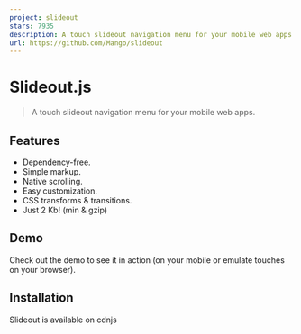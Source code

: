 ```yaml
---
project: slideout
stars: 7935
description: A touch slideout navigation menu for your mobile web apps.
url: https://github.com/Mango/slideout
---
```


Slideout.js
===========

> A touch slideout navigation menu for your mobile web apps.

Features
--------

-   Dependency-free.
-   Simple markup.
-   Native scrolling.
-   Easy customization.
-   CSS transforms & transitions.
-   Just 2 Kb! (min & gzip)

Demo
----

Check out the demo to see it in action (on your mobile or emulate touches on your browser).

Installation
------------

Slideout is available on cdnjs

<script src\="https://cdnjs.cloudflare.com/ajax/libs/slideout/1.0.1/slideout.min.js"\></script\>

Also you can use one of many package managers

```
$ npm install slideout

$ spm install slideout

$ bower install slideout.js

$ component install mango/slideout
```

Usage
-----

Implementing Slideout.js into your project is easy.

First of all, you'll need to create your markup. You should have a menu (`#menu`) and a main content (`#panel`) into your body.

<nav id\="menu"\>
  <header\>
    <h2\>Menu</h2\>
  </header\>
</nav\>

<main id\="panel"\>
  <header\>
    <h2\>Panel</h2\>
  </header\>
</main\>

Add the Slideout.js styles (index.css) in your web application.

body {
  width: 100%;
  height: 100%;
}

.slideout-menu {
  position: fixed;
  top: 0;
  bottom: 0;
  width: 256px;
  min-height: 100vh;
  overflow-y: scroll;
  \-webkit-overflow-scrolling: touch;
  z-index: 0;
  display: none;
}

.slideout-menu-left {
  left: 0;
}

.slideout-menu-right {
  right: 0;
}

.slideout-panel {
  position: relative;
  z-index: 1;
  will-change: transform;
  background-color: #FFF; /\* A background-color is required \*/
  min-height: 100vh;
}

.slideout-open,
.slideout-open body,
.slideout-open .slideout-panel {
  overflow: hidden;
}

.slideout-open .slideout-menu {
  display: block;
}

Then you just include Slideout.js, create a new instance with some options and call the toggle method:

<script src\="dist/slideout.min.js"\></script\>
<script\>
  var slideout \= new Slideout({
    'panel': document.getElementById('panel'),
    'menu': document.getElementById('menu'),
    'padding': 256,
    'tolerance': 70
  });

  // Toggle button
  document.querySelector('.toggle-button').addEventListener('click', function() {
    slideout.toggle();
  });
</script\>

#### Full example

<!doctype html\>
<html lang\="en"\>
  <head\>
    <meta charset\="utf-8"\>
    <title\>Slideout Demo</title\>
    <meta http-equiv\="cleartype" content\="on"\>
    <meta name\="MobileOptimized" content\="320"\>
    <meta name\="HandheldFriendly" content\="True"\>
    <meta name\="apple-mobile-web-app-capable" content\="yes"\>
    <meta name\="viewport" content\="width=device-width, initial-scale=1.0, user-scalable=no"\>
    <style\>
      body {
        width: 100%;
        height: 100%;
      }

      .slideout-menu {
        position: fixed;
        left: 0;
        top: 0;
        bottom: 0;
        right: 0;
        z-index: 0;
        width: 256px;
        overflow-y: scroll;
        -webkit-overflow-scrolling: touch;
        display: none;
      }

      .slideout-panel {
        position: relative;
        z-index: 1;
        will-change: transform;
      }

      .slideout-open,
      .slideout-open body,
      .slideout-open .slideout-panel {
        overflow: hidden;
      }

      .slideout-open .slideout-menu {
        display: block;
      }
    </style\>
  </head\>
  <body\>

    <nav id\="menu"\>
      <h2\>Menu</h2\>
    </nav\>

    <main id\="panel"\>
      <header\>
        <button class\="toggle-button"\>☰</button\>
        <h2\>Panel</h2\>
      </header\>
    </main\>

    <script src\="dist/slideout.min.js"\></script\>
    <script\>
      var slideout \= new Slideout({
        'panel': document.getElementById('panel'),
        'menu': document.getElementById('menu'),
        'padding': 256,
        'tolerance': 70
      });

      // Toggle button
      document.querySelector('.toggle-button').addEventListener('click', function() {
        slideout.toggle();
      });
    </script\>

  </body\>
</html\>

Browser Support
---------------

-   Chrome (IOS, Android, desktop)
-   Firefox (Android, desktop)
-   Safari (IOS, Android, desktop)
-   Opera (desktop)
-   IE 10+ (desktop and mobile)

API
---

### Slideout(options)

Create a new instance of `Slideout`.

-   `options` (Object) - Options to customize a new instance of Slideout.
-   `options.panel` (HTMLElement) - The DOM element that contains all your application content (`.slideout-panel`).
-   `options.menu` (HTMLElement) - The DOM element that contains your menu application (`.slideout-menu`).
-   `[options.duration]` (Number) - The time (milliseconds) to open/close the slideout. Default: `300`.
-   `[options.easing]` (String) - The CSS effect to use when animating the opening and closing of the slideout. Default: `ease`. Possible values:
    -   `ease`
    -   `linear`
    -   `ease-in`
    -   `ease-out`
    -   `ease-in-out`
    -   `step-start`
    -   `step-end`
    -   `cubic-bezier`
-   `[options.padding]` (Number) - Default: `256`.
-   `[options.tolerance]` (Number) - The number of `px` needed for the menu can be opened completely, otherwise it closes. Default: `70`.
-   `[options.touch]` (Boolean) - Set this option to false to disable Slideout touch events. Default: `true`.
-   `[options.side]` (String) - The side to open the slideout (`left` or `right`). Default: `left`.

var slideout \= new Slideout({
  'panel': document.getElementById('main'),
  'menu': document.getElementById('menu'),
  'padding': 256,
  'tolerance': 70,
  'easing': 'cubic-bezier(.32,2,.55,.27)'
});

### Slideout.open();

Opens the slideout menu. It emits `beforeopen` and `open` events.

slideout.open();

### Slideout.close();

Closes the slideout menu. It emits `beforeclose` and `close` events.

slideout.close();

### Slideout.toggle();

Toggles (open/close) the slideout menu.

slideout.toggle();

### Slideout.isOpen();

Returns `true` if the slideout is currently open, and `false` if it is closed.

slideout.isOpen(); // true or false

### Slideout.destroy();

Cleans up the instance so another slideout can be created on the same area.

slideout.destroy();

### Slideout.enableTouch();

Enables opening the slideout via touch events.

slideout.enableTouch();

### Slideout.disableTouch();

Disables opening the slideout via touch events.

slideout.disableTouch();

### Slideout.on(event, listener);

slideout.on('open', function() { ... });

### Slideout.once(event, listener);

slideout.once('open', function() { ... });

### Slideout.off(event, listener);

slideout.off('open', listener);

### Slideout.emit(event, ...data);

slideout.emit('open');

Events
------

An instance of Slideout emits the following events:

-   `beforeclose`
-   `close`
-   `beforeopen`
-   `open`
-   `translatestart`
-   `translate`
-   `translateend`

The slideout emits `translatestart`, `translate` and `translateend` events only when it is opening/closing via touch events.

slideout.on('translatestart', function() {
  console.log('Start');
});

slideout.on('translate', function(translated) {
  console.log('Translate: ' + translated); // 120 in px
});

slideout.on('translateend', function() {
  console.log('End');
});

// 'Start'
// 'Translate 120'
// 'End'

`data-slideout-ignore` attribute
--------------------------------

You can use the special HTML attribute `data-slideout-ignore` to disable dragging on some elements. For example, if you have to prevent `slideout` will open when touch on carousels, maps, iframes, etc.

<main id\="panel"\>
  <header\>
    <h2\>Panel</h2\>
  </header\>
  <div id\="carousel" data-slideout-ignore\>
    <h2\>Carousel</h2\>
    ...
  </div\>
</main\>

npm-scripts
-----------

```
$ npm run build
```

```
$ npm run dist
```

```
$ npm test
```

```
$ npm run hint
```

FAQ
---

### How to add a toggle button.

// vanilla js
document.querySelector('.toggle-button').addEventListener('click', function() {
  slideout.toggle();
});

// jQuery
$('.toggle-button').on('click', function() {
    slideout.toggle();
});

### How to open slideout from right side.

You should use the `side` option with the value `right`.

var slideout \= new Slideout({
  'panel': document.getElementById('content'),
  'menu': document.getElementById('menu'),
  'side': 'right'
});

### How to enable slideout only on mobile devices.

You should use `mediaqueries`:

@media screen and (min-width: 780px) {
  .slideout-panel {
    margin-left: 256px;
  }

  .slideout-menu {
    display: block;
  }

  .btn-hamburger {
    display: none;
  }
}

Demo: http://codepen.io/pazguille/pen/mEdQvX

### How to use slideout with a fixed header.

First, you should define the styles for your fixed header:

.fixed-header {
  position: fixed;
  width: 100%;
  height: 50px;
  backface-visibility: hidden;
  z-index: 2;
  background-color: red;
}

Then, using slideout's events you should translate the fixed header:

var fixed \= document.querySelector('.fixed-header');

slideout.on('translate', function(translated) {
  fixed.style.transform \= 'translateX(' + translated + 'px)';
});

slideout.on('beforeopen', function () {
  fixed.style.transition \= 'transform 300ms ease';
  fixed.style.transform \= 'translateX(256px)';
});

slideout.on('beforeclose', function () {
  fixed.style.transition \= 'transform 300ms ease';
  fixed.style.transform \= 'translateX(0px)';
});

slideout.on('open', function () {
  fixed.style.transition \= '';
});

slideout.on('close', function () {
  fixed.style.transition \= '';
});

Demo: http://codepen.io/pazguille/pen/ZBxdgw

### How to disable dragging on some elements.

You can use the attribute `data-slideout-ignore` to disable dragging on some elements:

<nav id\="menu"\>
  <header\>
    <h2\>Menu</h2\>
  </header\>
</nav\>

<main id\="panel"\>
  <header\>
    <h2\>Panel</h2\>
  </header\>
  <div id\="carousel" data-slideout-ignore\>
    <h2\>Carousel</h2\>
    ...
  </div\>
</main\>

### How to add an overlay to close the menu on click.

You can do that using the powerful `slideout` API and a little extra CSS:

.panel:before {
  content: '';
  display: block;
  background-color: rgba(0,0,0,0);
  transition: background-color 0.5s ease-in-out;
}

.panel-open:before {
  position: absolute;
  top: 0;
  bottom: 0;
  width: 100%;
  background-color: rgba(0,0,0,.5);
  z-index: 99;
}

function close(eve) {
  eve.preventDefault();
  slideout.close();
}

slideout
  .on('beforeopen', function() {
    this.panel.classList.add('panel-open');
  })
  .on('open', function() {
    this.panel.addEventListener('click', close);
  })
  .on('beforeclose', function() {
    this.panel.classList.remove('panel-open');
    this.panel.removeEventListener('click', close);
  });

Demo: http://codepen.io/pazguille/pen/BQYRYK

With ❤️ by
----------

-   Guille Paz (Front-end developer | Web standards lover)
-   E-mail: guille87paz@gmail.com
-   Twitter: @pazguille
-   Web: http://pazguille.me

License
-------

MIT license. Copyright © 2015 Mango.
